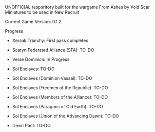 UNOFFICIAL resporitory built for the wargame From Ashes by Void Scar Miniatures to be used in New Recruit

Current Game Version: 0.1.2

Progress

- Xeraak Triarchy: First pass completed

- Scaryn Federated Alliance (SFA): TO-DO
- Verse Dominion: In Progress
- Sol Enclaves: TO-DO
- Sol Enclaves (Dominion Vassal): TO-DO
- Sol Enclaves (Freemen of the Republic): TO-DO
- Sol Enclaves (Members of the Alliance): TO-DO
- Sol Enclaves (Paragons of Old Earth): TO-DO
- Sol Enclaves (Union of the Advancing Dawn): TO-DO
- Devin Pact: TO-DO
